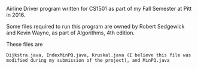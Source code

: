 Airline Driver program written for CS1501 as part of my Fall Semester at Pitt in 2016.


Some files required to run this program are owned by Robert Sedgewick and Kevin Wayne, as part of Algorithms, 4th edition.

These files are

```Dijkstra.java, IndexMinPQ.java, Kruskal.java (I believe this file was modified during my submission of the project), and MinPQ.java```
